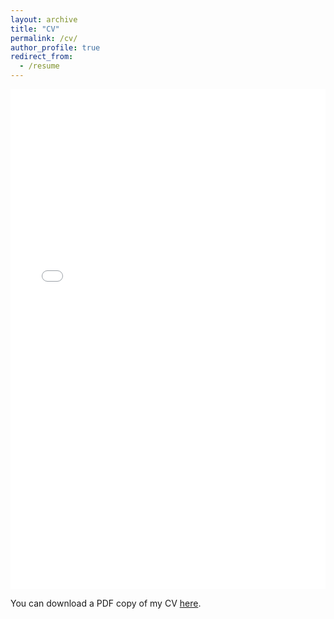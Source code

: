 ```yaml
---
layout: archive
title: "CV"
permalink: /cv/
author_profile: true
redirect_from:
  - /resume
---
```


<!-- {% include base_path %}

<style>
  .cv-download {
    margin-bottom: 30px;
  }
  h2 {
    padding-top: 30px;
  }
  em {
    font-style: italic;
  }
</style>

<h2>Education</h2>
<ul>
  <li><strong>Ph.D in Meteorology and Physical Oceanography,</strong> University of Miami, 2014</li>
  <li><strong>M.S. in Meteorology and Physical Oceanography,</strong> University of Miami, 2009</li>
  <li><strong><em>Vordiplom</em> (BS equivalent) in Physics and Meteorology,</strong> University of Leipzig, 2004</li>
</ul>

<h2>Positions held</h2>
<ul>
  <li><strong>2022–present: Scientist II</strong><br> National Center for Atmospheric Research, Boulder, CO</li>
  <li><strong>2018–2022: Scientist I</strong><br> National Center for Atmospheric Research, Boulder, CO</li>
  <li><strong>2016–2018: <em>Advanced Study Program</em> Postdoc</strong><br> National Center for Atmospheric Research, Boulder, CO</li>
  <li><strong>2015: Postdoc</strong><br> Ocean Science Department at the University of Miami, Miami, FL</li>
</ul>
 -->
<iframe src="/files/CV_FalkoJudt_2023-04-24.pdf" width="100%" height="800" frameborder="no" border="0" marginwidth="0" marginheight="0"></iframe>

You can download a PDF copy of my CV [here](/files/CV_FalkoJudt_2023-04-24.pdf).

<!-- <h2>Download full CV here</h2>
<div class="cv-download" style="padding-top: 30px;">
  <a href="../CV_FalkoJudt_2023-04-24.pdf" download>
    <img src="../cv-icon.png" width="64" height="64"> 
    click to download pdf
  </a>
</div>
 -->
